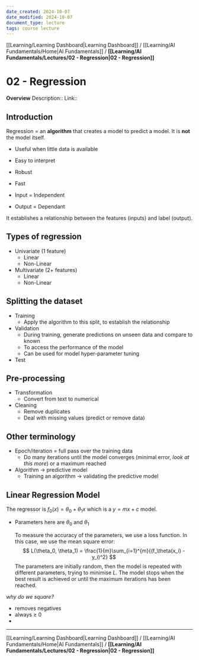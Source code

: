 ```yaml
---
date_created: 2024-10-07
date_modified: 2024-10-07
document_type: lecture
tags: course lecture
---
```

[[Learning/Learning Dashboard|Learning Dashboard]] / [[Learning/AI Fundamentals/Home|AI Fundamentals]] / **[[Learning/AI Fundamentals/Lectures/02 - Regression|02 - Regression]]**
# 02 - Regression
**Overview**
Description:: 
Link:: 

## Introduction

Regression = an **algorithm** that creates a model to predict a model. It is **not** the model itself.
- Useful when little data is available
- Easy to interpret
- Robust
- Fast

- Input = Independent
- Output = Dependant 

It establishes a relationship between the features (inputs) and label (output).

## Types of regression

- Univariate (1 feature)
	- Linear
	- Non-Linear
- Multivariate (2+ features)
	- Linear
	- Non-Linear

## Splitting the dataset

- Training
	- Apply the algorithm to this split, to establish the relationship
- Validation
	- During training, generate predictions on unseen data and compare to known
	- To access the performance of the model
	- Can be used for model hyper-parameter tuning
- Test

## Pre-processing

- Transformation
	- Convert from text to numerical
- Cleaning
	- Remove duplicates
	- Deal with missing values (predict or remove data)

## Other terminology

- Epoch/iteration = full pass over the training data
	- Do many iterations until the model converges (minimal error, *look at this more*) or a maximum reached
- Algorithm -> predictive model
	- Training an algorithm -> validating the predictive model

## Linear Regression Model

The regressor is $f_0(x) = \theta_0 + \theta_1x$ which is a $y = mx + c$ model.
- Parameters here are $\theta_0$ and $\theta_1$

	To measure the accuracy of the parameters, we use a loss function. In this case, we use the mean square error:
$$
L(\theta_0, \theta_1) = \frac{1}{m}\sum_{i=1}^{m}{(f_\theta(x_i) - y_i)^2}
$$
The parameters are initially random, then the model is repeated with different parameters, trying to minimise $L$. The model stops when the best result is achieved or until the maximum iterations has been reached.

*why do we square?*
- removes negatives
- always $\geq$ 0
- 

---
[[Learning/Learning Dashboard|Learning Dashboard]] / [[Learning/AI Fundamentals/Home|AI Fundamentals]] / **[[Learning/AI Fundamentals/Lectures/02 - Regression|02 - Regression]]**

